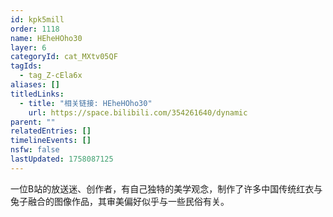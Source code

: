 ```yaml
---
id: kpk5mill
order: 1118
name: HEheHOho30
layer: 6
categoryId: cat_MXtv05QF
tagIds:
  - tag_Z-cEla6x
aliases: []
titledLinks:
  - title: "相关链接: HEheHOho30"
    url: https://space.bilibili.com/354261640/dynamic
parent: ""
relatedEntries: []
timelineEvents: []
nsfw: false
lastUpdated: 1758087125
---
```


一位B站的放送迷、创作者，有自己独特的美学观念，制作了许多中国传统红衣与兔子融合的图像作品，其审美偏好似乎与一些民俗有关。
